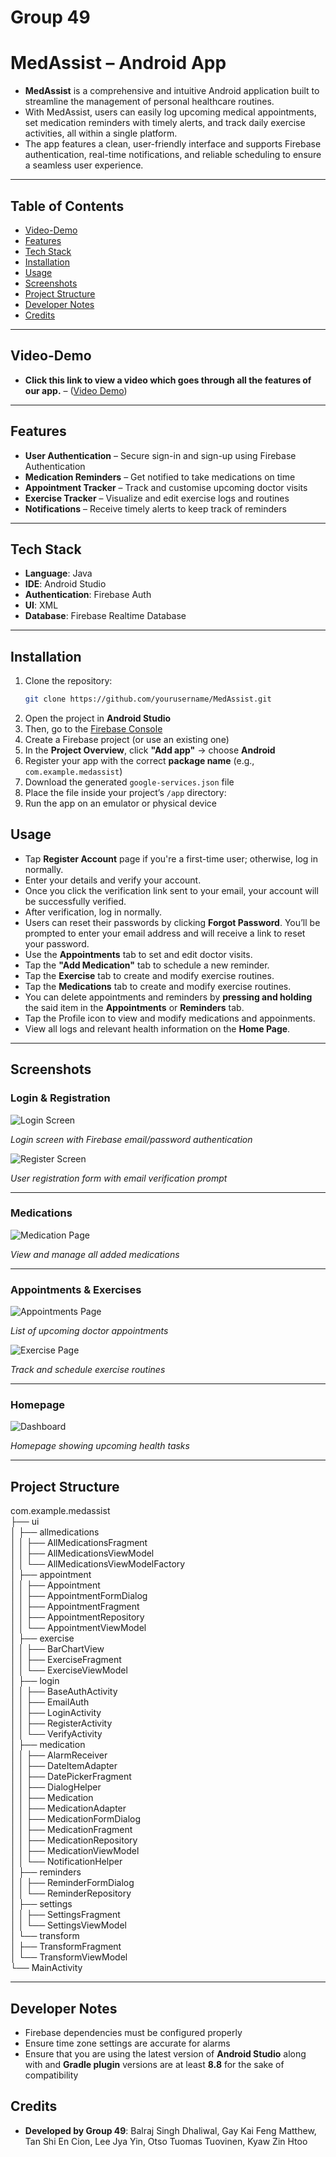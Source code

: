 # Group 49


# MedAssist – Android App

- **MedAssist** is a comprehensive and intuitive Android application built to streamline the management of personal healthcare routines.  
- With MedAssist, users can easily log upcoming medical appointments, set medication reminders with timely alerts, and track daily exercise activities, all within a single platform.  
- The app features a clean, user-friendly interface and supports Firebase authentication, real-time notifications, and reliable scheduling to ensure a seamless user experience.


---

## Table of Contents
- [Video-Demo](#Video-Demo)
- [Features](#features)
- [Tech Stack](#tech-stack)
- [Installation](#installation)
- [Usage](#usage)
- [Screenshots](#screenshots)
- [Project Structure](#project-structure)
- [Developer Notes](#developer-notes)
- [Credits](#credits)

---

## Video-Demo

- **Click this link to view a video which goes through all the features of our app.** – ([Video Demo](https://drive.google.com/file/d/1z_FnjLKfWgcMWztDu_WebivK5sGcrhnq/view)) 

---

## Features

- **User Authentication** – Secure sign-in and sign-up using Firebase Authentication  
- **Medication Reminders** – Get notified to take medications on time  
- **Appointment Tracker** – Track and customise upcoming doctor visits 
- **Exercise Tracker** – Visualize and edit exercise logs and routines 
- **Notifications** – Receive timely alerts to keep track of reminders

---

## Tech Stack

- **Language**: Java  
- **IDE**: Android Studio  
- **Authentication**: Firebase Auth
- **UI**: XML 
- **Database**: Firebase Realtime Database 

---

## Installation

1. Clone the repository:
   ```bash
   git clone https://github.com/yourusername/MedAssist.git

2. Open the project in **Android Studio**
3. Then, go to the [Firebase Console](https://console.firebase.google.com/)
4. Create a Firebase project (or use an existing one)
5. In the **Project Overview**, click **"Add app"** → choose **Android**
6. Register your app with the correct **package name** (e.g., `com.example.medassist`)
7. Download the generated `google-services.json` file
8. Place the file inside your project’s `/app` directory:
9. Run the app on an emulator or physical device
    

## Usage

- Tap **Register Account** page if you're a first-time user; otherwise, log in normally.  
- Enter your details and verify your account.  
- Once you click the verification link sent to your email, your account will be successfully verified.  
- After verification, log in normally.  
- Users can reset their passwords by clicking **Forgot Password**. You’ll be prompted to enter your email address and will receive a link to reset your password.
- Use the **Appointments** tab to set and edit doctor visits.  
- Tap the **"Add Medication"** tab to schedule a new reminder.  
- Tap the **Exercise** tab to create and modify exercise routines.
- Tap the **Medications** tab to create and modify exercise routines.
- You can delete appointments and reminders by **pressing and holding** the said item in the **Appointments** or **Reminders** tab.
- Tap the Profile icon to view and modify medications and appoinments.
- View all logs and relevant health information on the **Home Page**.

---


## Screenshots

### Login & Registration

![Login Screen](login.jpg)

*Login screen with Firebase email/password authentication*

![Register Screen](register.jpg)

*User registration form with email verification prompt*

---

### Medications 

![Medication Page](medications.jpg)

*View and manage all added medications*

---

### Appointments & Exercises

![Appointments Page](appointments.jpg)

*List of upcoming doctor appointments*

![Exercise Page](exercise.jpg)

*Track and schedule exercise routines*

---

### Homepage

![Dashboard](dashboard.jpg)

*Homepage showing upcoming health tasks*


---

## Project Structure

com.example.medassist  
├── ui  
│   ├── allmedications  
│   │   ├── AllMedicationsFragment  
│   │   ├── AllMedicationsViewModel  
│   │   └── AllMedicationsViewModelFactory  
│   ├── appointment  
│   │   ├── Appointment  
│   │   ├── AppointmentFormDialog  
│   │   ├── AppointmentFragment  
│   │   ├── AppointmentRepository  
│   │   └── AppointmentViewModel  
│   ├── exercise  
│   │   ├── BarChartView  
│   │   ├── ExerciseFragment  
│   │   └── ExerciseViewModel  
│   ├── login  
│   │   ├── BaseAuthActivity  
│   │   ├── EmailAuth  
│   │   ├── LoginActivity  
│   │   ├── RegisterActivity  
│   │   └── VerifyActivity  
│   ├── medication  
│   │   ├── AlarmReceiver  
│   │   ├── DateItemAdapter  
│   │   ├── DatePickerFragment  
│   │   ├── DialogHelper  
│   │   ├── Medication  
│   │   ├── MedicationAdapter  
│   │   ├── MedicationFormDialog  
│   │   ├── MedicationFragment  
│   │   ├── MedicationRepository  
│   │   ├── MedicationViewModel  
│   │   └── NotificationHelper  
│   ├── reminders  
│   │   ├── ReminderFormDialog  
│   │   └── ReminderRepository  
│   ├── settings  
│   │   ├── SettingsFragment  
│   │   └── SettingsViewModel  
│   └── transform  
│       ├── TransformFragment  
│       └── TransformViewModel  
└── MainActivity


---

## Developer Notes

- Firebase dependencies must be configured properly  
- Ensure time zone settings are accurate for alarms
- Ensure that you are using the latest version of **Android Studio** along with and **Gradle plugin** versions are at least **8.8** for the sake of compatibility

## Credits

- **Developed by Group 49**: Balraj Singh Dhaliwal, Gay Kai Feng Matthew, Tan Shi En Cion, Lee Jya Yin, Otso Tuomas Tuovinen, Kyaw Zin Htoo

